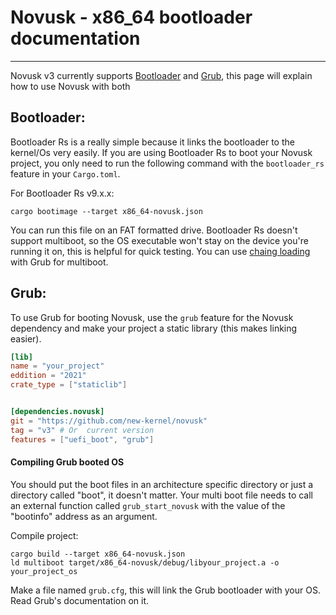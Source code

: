 # Novusk - x86_64 bootloader documentation

---

Novusk v3 currently supports [Bootloader](https://crates.io/crates/bootloader) and 
[Grub](https://www.gnu.org/software/grub/), this page will explain how to use Novusk with both

## Bootloader:

Bootloader Rs is a really simple because it links the bootloader to the kernel/Os very easily. If you are using 
Bootloader Rs to boot your Novusk project, you only need to run the following command with the ``bootloader_rs`` 
feature in your ``Cargo.toml``.

For Bootloader Rs v9.x.x:
```command line
cargo bootimage --target x86_64-novusk.json
```

You can run this file on an FAT formatted drive. Bootloader Rs doesn't support multiboot, so the OS executable won't 
stay on the device you're running it on, this is helpful for quick testing. You can use 
[chaing loading](https://en.wikipedia.org/wiki/Chain_loading) with Grub for multiboot.

## Grub:

<!-- For using Grub you should use the ``grub`` option for the 
[Novusk development tools](https://github.com/new-kernel/novusk-dev-tools) to get the files to make a Grub booted OS. -->

To use Grub for booting Novusk, use the ``grub`` feature for the Novusk dependency and make your project a static 
library (this makes linking easier).

```toml
[lib]
name = "your_project"
eddition = "2021"
crate_type = ["staticlib"]


[dependencies.novusk]
git = "https://github.com/new-kernel/novusk"
tag = "v3" # Or  current version
features = ["uefi_boot", "grub"]

```

#### Compiling Grub booted OS

You should put the boot files in an architecture specific directory or just a directory called "boot", it doesn't matter. Your multi boot file needs to call an external function called ``grub_start_novusk`` with the value of the "bootinfo" address as an argument.

Compile project:
```command line
cargo build --target x86_64-novusk.json
ld multiboot target/x86_64-novusk/debug/libyour_project.a -o your_project_os
```

Make a file named ``grub.cfg``, this will link the Grub bootloader with your OS. Read Grub's documentation on it.
